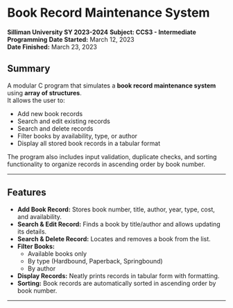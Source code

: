 # Book Record Maintenance System
**Silliman University SY 2023-2024**
**Subject: CCS3 - Intermediate Programming**
**Date Started:** March 12, 2023  
**Date Finished:** March 23, 2023  

## Summary
A modular C program that simulates a **book record maintenance system** using **array of structures**.  
It allows the user to:
- Add new book records
- Search and edit existing records
- Search and delete records
- Filter books by availability, type, or author
- Display all stored book records in a tabular format  

The program also includes input validation, duplicate checks, and sorting functionality to organize records in ascending order by book number.

---

## Features
- **Add Book Record:** Stores book number, title, author, year, type, cost, and availability.  
- **Search & Edit Record:** Finds a book by title/author and allows updating its details.  
- **Search & Delete Record:** Locates and removes a book from the list.  
- **Filter Books:**  
  - Available books only  
  - By type (Hardbound, Paperback, Springbound)  
  - By author  
- **Display Records:** Neatly prints records in tabular form with formatting.  
- **Sorting:** Book records are automatically sorted in ascending order by book number.  

---
